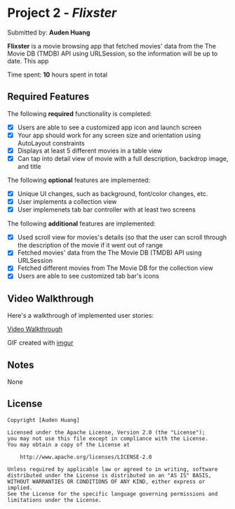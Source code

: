 # Project 2 - *Flixster*

Submitted by: **Auden Huang**

**Flixster** is a movie browsing app that fetched movies' data from the The Movie DB (TMDB) API using URLSession, so the information will be up to date. This app  

Time spent: **10** hours spent in total

## Required Features

The following **required** functionality is completed:

- [x] Users are able to see a customized app icon and launch screen
- [x] Your app should work for any screen size and orientation using AutoLayout constraints
- [x] Displays at least 5 different movies in a table view
- [x] Can tap into detail view of movie with a full description, backdrop image, and title
 
The following **optional** features are implemented:

- [x] Unique UI changes, such as background, font/color changes, etc.
- [x] User implements a collection view
- [x] User implemenets tab bar controller with at least two screens

The following **additional** features are implemented:

- [x] Used scroll view for movies's details (so that the user can scroll through the description of the movie if it went out of range
- [x] Fetched movies' data from the The Movie DB (TMDB) API using URLSession
- [x] Fetched different movies from The Movie DB for the collection view
- [x] Users are able to see customized tab bar's icons

## Video Walkthrough

Here's a walkthrough of implemented user stories:

[Video Walkthrough](https://imgur.com/a/q1v1yvC)


GIF created with [imgur](https://imgur.com/upload)

## Notes

None

## License

    Copyright [Auden Huang]

    Licensed under the Apache License, Version 2.0 (the "License");
    you may not use this file except in compliance with the License.
    You may obtain a copy of the License at

        http://www.apache.org/licenses/LICENSE-2.0

    Unless required by applicable law or agreed to in writing, software
    distributed under the License is distributed on an "AS IS" BASIS,
    WITHOUT WARRANTIES OR CONDITIONS OF ANY KIND, either express or implied.
    See the License for the specific language governing permissions and
    limitations under the License.
